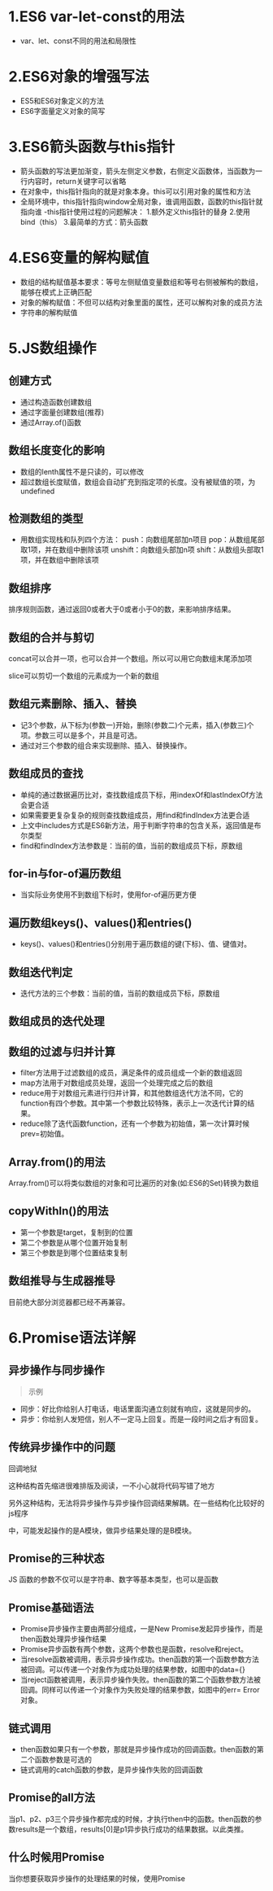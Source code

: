 # 1.ES6 var-let-const的用法
- var、let、const不同的用法和局限性

# 2.ES6对象的增强写法
- ES5和ES6对象定义的方法
- ES6字面量定义对象的简写
# 3.ES6箭头函数与this指针
- 箭头函数的写法更加渐变，箭头左侧定义参数，右侧定义函数体，当函数为一行内容时，return关键字可以省略
- 在对象中，this指针指向的就是对象本身。this可以引用对象的属性和方法
- 全局环境中，this指针指向window全局对象，谁调用函数，函数的this指针就指向谁
-this指针使用过程的问题解决：
1.额外定义this指针的替身
2.使用bind（this）
3.最简单的方式：箭头函数
# 4.ES6变量的解构赋值
- 数组的结构赋值基本要求：等号左侧赋值变量数组和等号右侧被解构的数组，能够在模式上正确匹配
- 对象的解构赋值：不但可以结构对象里面的属性，还可以解构对象的成员方法
-  字符串的解构赋值
# 5.JS数组操作
## 创建方式
- 通过构造函数创建数组
- 通过字⾯量创建数组(推荐)
- 通过Array.of()函数
## 数组⻓度变化的影响
- 数组的lenth属性不是只读的，可以修改
- 超过数组长度赋值，数组会⾃动扩充到指定项的⻓度。没有被赋值的项，为undefined

## 检测数组的类型


- 用数组实现栈和队列四个方法：
push：向数组尾部加n项目
pop：从数组尾部取1项，并在数组中删除该项
unshift：向数组头部加n项
shift：从数组头部取1项，并在数组中删除该项
## 数组排序

排序规则函数，通过返回0或者⼤于0或者⼩于0的数，来影响排序结果。

## 数组的合并与剪切

concat可以合并⼀项，也可以合并⼀个数组。所以可以⽤它向数组末尾添加项

slice可以剪切⼀个数组的元素成为⼀个新的数组

## 数组元素删除、插⼊、替换

- 记3个参数，从下标为(参数⼀)开始，删除(参数⼆)个元素，插⼊(参数三)个项。参数三可以是多个，并且是可选。
- 通过对三个参数的组合来实现删除、插⼊、替换操作。
## 数组成员的查找

- 单纯的通过数据遍历⽐对，查找数组成员下标，⽤indexOf和lastIndexOf⽅法会更合适
- 如果需要更复杂复杂的规则查找数组成员，⽤find和findIndex⽅法更合适
- 上⽂中includes⽅式是ES6新⽅法，⽤于判断字符串的包含关系，返回值是布尔类型
- find和findIndex⽅法参数是：当前的值，当前的数组成员下标，原数组
## for-in与for-of遍历数组

- 当实际业务使⽤不到数组下标时，使⽤for-of遍历更⽅便
## 遍历数组keys()、values()和entries()

- keys()、values()和entries()分别⽤于遍历数组的键(下标)、值、键值对。
## 数组迭代判定

- 迭代⽅法的三个参数：当前的值，当前的数组成员下标，原数组
## 数组成员的迭代处理

## 数组的过滤与归并计算

- filter⽅法⽤于过滤数组的成员，满⾜条件的成员组成⼀个新的数组返回
- map⽅法⽤于对数组成员处理，返回⼀个处理完成之后的数组
- reduce⽤于对数组元素进⾏归并计算，和其他数组迭代⽅法不同，它的function有四个参数。其中第⼀个参数⽐较特殊，表示上⼀次迭代计算的结果。
- reduce除了迭代函数function，还有⼀个参数为初始值，第⼀次计算时候prev=初始值。
## Array.from()的⽤法

Array.from()可以将类似数组的对象和可⽐遍历的对象(如:ES6的Set)转换为数组

## copyWithIn()的⽤法

- 第⼀个参数是target，复制到的位置
- 第⼆个参数是从哪个位置开始复制
- 第三个参数是到哪个位置结束复制

## 数组推导与⽣成器推导

⽬前绝⼤部分浏览器都已经不再兼容。

# 6.Promise语法详解

## 异步操作与同步操作

> 示例

- 同步：好⽐你给别⼈打电话，电话⾥⾯沟通⽴刻就有响应，这就是同步的。
- 异步：你给别⼈发短信，别⼈不⼀定⻢上回复。⽽是⼀段时间之后才有回复。

## 传统异步操作中的问题

回调地狱

这种结构⾸先缩进很难排版及阅读，⼀不⼩⼼就将代码写错了地⽅

另外这种结构，⽆法将异步操作与异步操作回调结果解耦。在⼀些结构化⽐较好的js程序

中，可能发起操作的是A模块，做异步结果处理的是B模块。

## Promise的三种状态

JS 函数的参数不仅可以是字符串、数字等基本类型，也可以是函数

## Promise基础语法

- Promise异步操作主要由两部分组成，⼀是New Promise发起异步操作，⽽是then函数处理异步操作结果
- Promise异步函数有两个参数，这两个参数也是函数，resolve和reject。
- 当resolve函数被调⽤，表示异步操作成功。then函数的第⼀个函数参数⽅法被回调。可以传递⼀个对象作为成功处理的结果参数，如图中的data={}
- 当reject函数被调⽤，表示异步操作失败。then函数的第⼆个函数参数⽅法被回调。同样可以传递⼀个对象作为失败处理的结果参数，如图中的err= Error对象。

## 链式调⽤

- then函数如果只有⼀个参数，那就是异步操作成功的回调函数。then函数的第⼆个函数参数是可选的
- 链式调⽤的catch函数的参数，是异步操作失败的回调函数

## Promise的all⽅法

当p1、p2、p3三个异步操作都完成的时候，才执⾏then中的函数。then函数的参数results是⼀个数组，results[0]是p1异步执⾏成功的结果数据。以此类推。


## 什么时候用Promise

当你想要获取异步操作的处理结果的时候，使⽤Promise